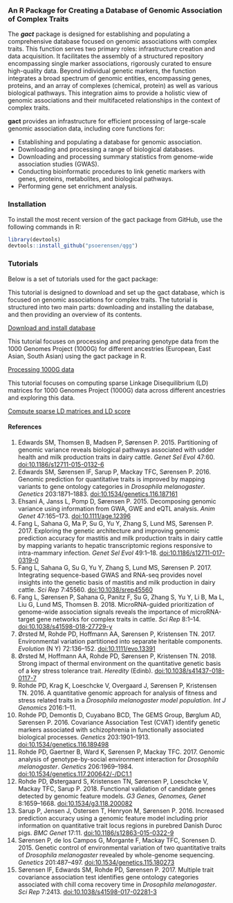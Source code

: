 
<!-- README.md is generated from README.Rmd. Please edit that file -->

### An R Package for Creating a Database of Genomic Association of Complex Traits

The ***gact*** package is designed for establishing and populating a
comprehensive database focused on genomic associations with complex
traits. This function serves two primary roles: infrastructure creation
and data acquisition. It facilitates the assembly of a structured
repository encompassing single marker associations, rigorously curated
to ensure high-quality data. Beyond individual genetic markers, the
function integrates a broad spectrum of genomic entities, encompassing
genes, proteins, and an array of complexes (chemical, protein) as well
as various biological pathways. This integration aims to provide a
holistic view of genomic associations and their multifaceted
relationships in the context of complex traits.

**gact** provides an infrastructure for efficient processing of
large-scale genomic association data, including core functions for:

- Establishing and populating a database for genomic association.
- Downloading and processing a range of biological databases.
- Downloading and processing summary statistics from genome-wide
  association studies (GWAS).
- Conducting bioinformatic procedures to link genetic markers with
  genes, proteins, metabolites, and biological pathways.
- Performing gene set enrichment analysis.

### Installation

To install the most recent version of the gact package from GitHub, use
the following commands in R:

``` r
library(devtools)
devtools::install_github("psoerensen/qgg")
```

### Tutorials

Below is a set of tutorials used for the gact package:

This tutorial is designed to download and set up the gact database,
which is focused on genomic associations for complex traits. The
tutorial is structured into two main parts: downloading and installing
the database, and then providing an overview of its contents.

[Download and install
database](https://psoerensen.github.io/qgtutorials/Quick-tutorials-for-qgg-package.pdf)

This tutorial focuses on processing and preparing genotype data from the
1000 Genomes Project (1000G) for different ancestries (European, East
Asian, South Asian) using the gact package in R.

[Processing 1000G
data](https://psoerensen.github.io/qgtutorials/1000G-tutorials-for-qgg-package.pdf)

This tutorial focuses on computing sparse Linkage Disequilibrium (LD)
matrices for 1000 Genomes Project (1000G) data across different
ancestries and exploring this data.

[Compute sparse LD matrices and LD
score](https://psoerensen.github.io/qgtutorials/Practicals_human_example.pdf)

#### References

1.  Edwards SM, Thomsen B, Madsen P, Sørensen P. 2015. Partitioning of
    genomic variance reveals biological pathways associated with udder
    health and milk production traits in dairy cattle. *Genet Sel Evol*
    47:60. <doi:10.1186/s12711-015-0132-6>  
2.  Edwards SM, Sørensen IF, Sarup P, Mackay TFC, Sørensen P. 2016.
    Genomic prediction for quantitative traits is improved by mapping
    variants to gene ontology categories in *Drosophila melanogaster*.
    *Genetics* 203:1871–1883. <doi:10.1534/genetics.116.187161>
3.  Ehsani A, Janss L, Pomp D, Sørensen P. 2015. Decomposing genomic
    variance using information from GWA, GWE and eQTL analysis. *Anim
    Genet* 47:165–173. <doi:10.1111/age.12396>
4.  Fang L, Sahana G, Ma P, Su G, Yu Y, Zhang S, Lund MS,
    Sørensen P. 2017. Exploring the genetic architecture and improving
    genomic prediction accuracy for mastitis and milk production traits
    in dairy cattle by mapping variants to hepatic transcriptomic
    regions responsive to intra-mammary infection. *Genet Sel Evol*
    49:1–18. <doi:10.1186/s12711-017-0319-0>
5.  Fang L, Sahana G, Su G, Yu Y, Zhang S, Lund MS, Sørensen P. 2017.
    Integrating sequence-based GWAS and RNA-seq provides novel insights
    into the genetic basis of mastitis and milk production in dairy
    cattle. *Sci Rep* 7:45560. <doi:10.1038/srep45560>
6.  Fang L, Sørensen P, Sahana G, Panitz F, Su G, Zhang S, Yu Y, Li B,
    Ma L, Liu G, Lund MS, Thomsen B. 2018. MicroRNA-guided
    prioritization of genome-wide association signals reveals the
    importance of microRNA-target gene networks for complex traits in
    cattle. *Sci Rep* 8:1–14. <doi:10.1038/s41598-018-27729-y>
7.  Ørsted M, Rohde PD, Hoffmann AA, Sørensen P, Kristensen TN. 2017.
    Environmental variation partitioned into separate heritable
    components. *Evolution* (N Y) 72:136–152. <doi:10.1111/evo.13391>
8.  Ørsted M, Hoffmann AA, Rohde PD, Sørensen P, Kristensen TN. 2018.
    Strong impact of thermal environment on the quantitative genetic
    basis of a key stress tolerance trait. *Heredity* (Edinb).
    <doi:10.1038/s41437-018-0117-7>
9.  Rohde PD, Krag K, Loeschcke V, Overgaard J, Sørensen P, Kristensen
    TN. 2016. A quantitative genomic approach for analysis of fitness
    and stress related traits in a *Drosophila melanogaster model
    population*. *Int J Genomics* 2016:1–11.
10. Rohde PD, Demontis D, Cuyabano BCD, The GEMS Group, Børglum AD,
    Sørensen P. 2016. Covariance Association Test (CVAT) identify
    genetic markers associated with schizophrenia in functionally
    associated biological processes. *Genetics* 203:1901–1913.
    <doi:10.1534/genetics.116.189498>
11. Rohde PD, Gaertner B, Ward K, Sørensen P, Mackay TFC. 2017. Genomic
    analysis of genotype-by-social environment interaction for
    *Drosophila melanogaster*. *Genetics* 206:1969–1984.
    <doi:10.1534/genetics.117.200642/-/DC1.1>
12. Rohde PD, Østergaard S, Kristensen TN, Sørensen P, Loeschcke V,
    Mackay TFC, Sarup P. 2018. Functional validation of candidate genes
    detected by genomic feature models. *G3 Genes, Genomes, Genet*
    8:1659–1668. <doi:10.1534/g3.118.200082>
13. Sarup P, Jensen J, Ostersen T, Henryon M, Sørensen P. 2016.
    Increased prediction accuracy using a genomic feature model
    including prior information on quantitative trait locus regions in
    purebred Danish Duroc pigs. *BMC Genet* 17:11.
    <doi:10.1186/s12863-015-0322-9>
14. Sørensen P, de los Campos G, Morgante F, Mackay TFC,
    Sorensen D. 2015. Genetic control of environmental variation of two
    quantitative traits of *Drosophila melanogaster* revealed by
    whole-genome sequencing. *Genetics* 201:487–497.
    <doi:10.1534/genetics.115.180273>
15. Sørensen IF, Edwards SM, Rohde PD, Sørensen P. 2017. Multiple trait
    covariance association test identifies gene ontology categories
    associated with chill coma recovery time in *Drosophila
    melanogaster*. *Sci Rep* 7:2413. <doi:10.1038/s41598-017-02281-3>
